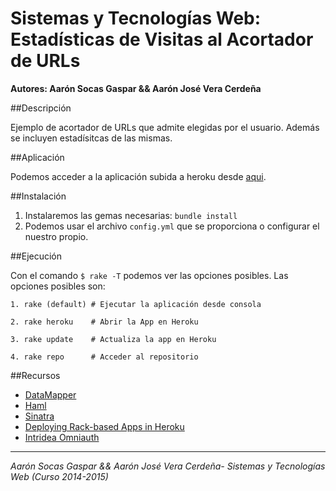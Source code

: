 # Sistemas y Tecnologías Web: Estadísticas de Visitas al Acortador de URLs

**Autores: Aarón Socas Gaspar && Aarón José Vera Cerdeña**

##Descripción

Ejemplo de acortador de URLs que admite elegidas por el usuario. Además se incluyen estadísitcas de las mismas.

##Aplicación

Podemos acceder a la aplicación subida a heroku desde [aqui](http://sytw5.herokuapp.com/).


##Instalación

1. Instalaremos las gemas necesarias: `bundle install`
2. Podemos usar el archivo `config.yml` que se proporciona o configurar el nuestro propio.


##Ejecución

Con el comando `$ rake -T` podemos ver las opciones posibles.
Las opciones posibles son:

```
1. rake (default) # Ejecutar la aplicación desde consola

2. rake heroku    # Abrir la App en Heroku 

3. rake update    # Actualiza la app en Heroku

4. rake repo      # Acceder al repositorio
```


##Recursos

* [DataMapper](http://datamapper.org/getting-started.html)
* [Haml](http://haml.info/)
* [Sinatra](http://www.sinatrarb.com/)
* [Deploying Rack-based Apps in Heroku](https://devcenter.heroku.com/articles/rack)
* [Intridea Omniauth](https://github.com/intridea/omniauth)

-------------------------
*Aarón Socas Gaspar && Aarón José Vera Cerdeña- Sistemas y Tecnologías Web (Curso 2014-2015)*
